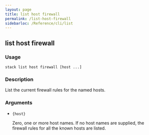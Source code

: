 ```yaml
---
layout: page
title: list host firewall
permalink: /list-host-firewall
sidebarloc: /Reference/cli/list
---
```


## list host firewall

### Usage

`stack list host firewall [host ...]`

### Description

List the current firewall rules for the named hosts.

### Arguments

* `{host}`

   Zero, one or more host names. If no host names are supplied, the 
	firewall rules for all the known hosts are listed.



